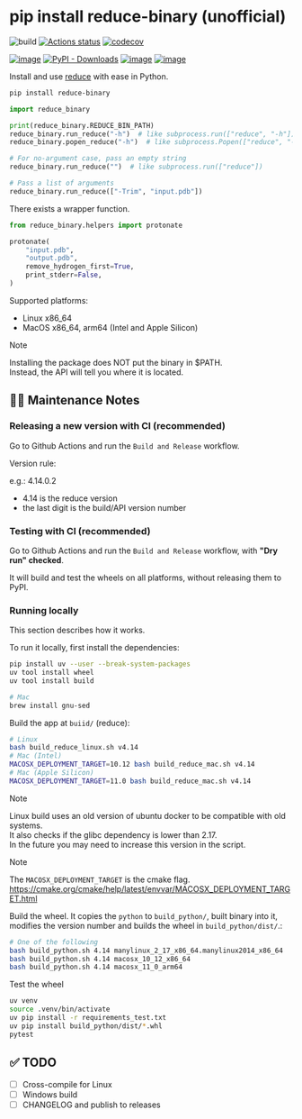 # pip install reduce-binary (unofficial)

![build](https://github.com/deargen/py-reduce-binary/actions/workflows/build_and_release.yml/badge.svg)
[![Actions status](https://github.com/deargen/py-reduce-binary/workflows/Tests/badge.svg)](https://github.com/deargen/py-reduce-binary/actions)
[![codecov](https://codecov.io/github/deargen/py-reduce-binary/graph/badge.svg?token=S9MD6B44J6)](https://codecov.io/github/deargen/py-reduce-binary)

[![image](https://img.shields.io/pypi/v/reduce-binary.svg)](https://pypi.python.org/pypi/reduce-binary)
[![PyPI - Downloads](https://img.shields.io/pypi/dm/reduce-binary)](https://pypistats.org/packages/reduce-binary)
[![image](https://img.shields.io/pypi/l/reduce-binary.svg)](https://pypi.python.org/pypi/reduce-binary)
[![image](https://img.shields.io/pypi/pyversions/reduce-binary.svg)](https://pypi.python.org/pypi/reduce-binary)

Install and use [reduce](https://github.com/rlabduke/reduce) with ease in Python.

```bash
pip install reduce-binary
```

```python
import reduce_binary

print(reduce_binary.REDUCE_BIN_PATH)
reduce_binary.run_reduce("-h")  # like subprocess.run(["reduce", "-h"])
reduce_binary.popen_reduce("-h")  # like subprocess.Popen(["reduce", "-h"])

# For no-argument case, pass an empty string
reduce_binary.run_reduce("")  # like subprocess.run(["reduce"])

# Pass a list of arguments
reduce_binary.run_reduce(["-Trim", "input.pdb"])
```

There exists a wrapper function.

```python
from reduce_binary.helpers import protonate

protonate(
    "input.pdb",
    "output.pdb",
    remove_hydrogen_first=True,
    print_stderr=False,
)
```

Supported platforms:

- Linux x86_64
- MacOS x86_64, arm64 (Intel and Apple Silicon)

> [!NOTE]
> Installing the package does NOT put the binary in $PATH.  
> Instead, the API will tell you where it is located.

## 👨‍💻️ Maintenance Notes

### Releasing a new version with CI (recommended)

Go to Github Actions and run the `Build and Release` workflow.

Version rule:

e.g.: 4.14.0.2

- 4.14 is the reduce version
- the last digit is the build/API version number

### Testing with CI (recommended)

Go to Github Actions and run the `Build and Release` workflow, with **"Dry run" checked**.

It will build and test the wheels on all platforms, without releasing them to PyPI.


### Running locally

This section describes how it works.

To run it locally, first install the dependencies:

```bash
pip install uv --user --break-system-packages
uv tool install wheel
uv tool install build

# Mac
brew install gnu-sed
```

Build the app at `buiid/` (reduce):

```bash
# Linux
bash build_reduce_linux.sh v4.14
# Mac (Intel)
MACOSX_DEPLOYMENT_TARGET=10.12 bash build_reduce_mac.sh v4.14
# Mac (Apple Silicon)
MACOSX_DEPLOYMENT_TARGET=11.0 bash build_reduce_mac.sh v4.14
```

> [!NOTE]
> Linux build uses an old version of ubuntu docker to be compatible with old systems.  
> It also checks if the glibc dependency is lower than 2.17.  
> In the future you may need to increase this version in the script.

> [!NOTE]
> The `MACOSX_DEPLOYMENT_TARGET` is the cmake flag.  
> <https://cmake.org/cmake/help/latest/envvar/MACOSX_DEPLOYMENT_TARGET.html>

Build the wheel. It copies the `python` to `build_python/`, built binary into it, modifies the version number and builds the wheel in `build_python/dist/`.:

```bash
# One of the following
bash build_python.sh 4.14 manylinux_2_17_x86_64.manylinux2014_x86_64
bash build_python.sh 4.14 macosx_10_12_x86_64
bash build_python.sh 4.14 macosx_11_0_arm64
```

Test the wheel

```bash
uv venv
source .venv/bin/activate
uv pip install -r requirements_test.txt
uv pip install build_python/dist/*.whl
pytest
```


## ✅ TODO

- [ ] Cross-compile for Linux
- [ ] Windows build
- [ ] CHANGELOG and publish to releases
